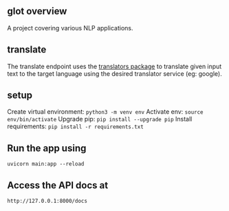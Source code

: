## glot overview
A project covering various NLP applications.

## translate
The translate endpoint uses the [translators package](https://pypi.org/project/translators/) to translate given input text to the target language using the desired translator service (eg: google).

## setup
Create virtual environment:
`python3 -m venv env`
Activate env:
`source env/bin/activate`
Upgrade pip:
`pip install --upgrade pip`
Install requirements:
`pip install -r requirements.txt`

## Run the app using
```uvicorn main:app --reload```

## Access the API docs at
```http://127.0.0.1:8000/docs```